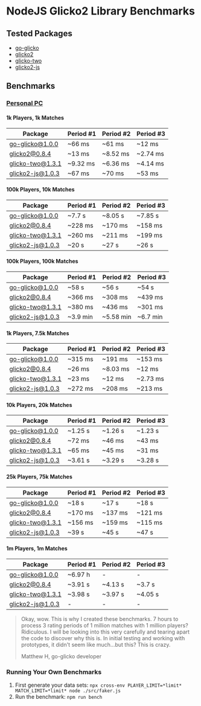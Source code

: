 # NodeJS Glicko2 Library Benchmarks
## Tested Packages
- [go-glicko](https://www.npmjs.com/package/go-glicko)
- [glicko2](https://www.npmjs.com/package/glicko2)
- [glicko-two](https://www.npmjs.com/package/glicko-two)
- [glicko2-js](https://www.npmjs.com/package/glicko2-js)

## Benchmarks

### [Personal PC](/specs.md)
#### 1k Players, 1k Matches
| Package          	| Period #1 	| Period #2 	| Period #3 	|
|------------------	|-----------	|-----------	|-----------	|
| go-glicko@1.0.0  	| ~66 ms    	| ~61 ms    	| ~12 ms    	|
| glicko2@0.8.4    	| ~13 ms    	| ~8.52 ms  	| ~2.74 ms  	|
| glicko-two@1.3.1 	| ~9.32 ms  	| ~6.36 ms  	| ~4.14 ms  	|
| glicko2-js@1.0.3 	| ~67 ms    	| ~70 ms    	| ~53 ms    	|

#### 100k Players, 10k Matches
| Package          	| Period #1 	| Period #2 	| Period #3 	|
|------------------	|-----------	|-----------	|-----------	|
| go-glicko@1.0.0  	| ~7.7 s    	| ~8.05 s   	| ~7.85 s   	|
| glicko2@0.8.4    	| ~228 ms   	| ~170 ms   	| ~158 ms   	|
| glicko-two@1.3.1 	| ~260 ms   	| ~211 ms   	| ~199 ms   	|
| glicko2-js@1.0.3 	| ~20 s     	| ~27 s     	| ~26 s     	|

#### 100k Players, 100k Matches
| Package          	| Period #1 	| Period #2 	| Period #3 	|
|------------------	|-----------	|-----------	|-----------	|
| go-glicko@1.0.0  	| ~58 s     	| ~56 s     	| ~54 s     	|
| glicko2@0.8.4    	| ~366 ms   	| ~308 ms   	| ~439 ms   	|
| glicko-two@1.3.1 	| ~380 ms   	| ~436 ms   	| ~301 ms   	|
| glicko2-js@1.0.3 	| ~3.9 min  	| ~5.58 min 	| ~6.7 min  	|

#### 1k Players, 7.5k Matches
| Package          	| Period #1 	| Period #2 	| Period #3 	|
|------------------	|-----------	|-----------	|-----------	|
| go-glicko@1.0.0  	| ~315 ms   	| ~191 ms   	| ~153 ms   	|
| glicko2@0.8.4    	| ~26 ms    	| ~8.03 ms  	| ~12 ms    	|
| glicko-two@1.3.1 	| ~23 ms    	| ~12 ms    	| ~2.73 ms  	|
| glicko2-js@1.0.3 	| ~272 ms   	| ~208 ms   	| ~213 ms   	|

#### 10k Players, 20k Matches
| Package          	| Period #1 	| Period #2 	| Period #3 	|
|------------------	|-----------	|-----------	|-----------	|
| go-glicko@1.0.0  	| ~1.25 s   	| ~1.26 s   	| ~1.23 s   	|
| glicko2@0.8.4    	| ~72 ms    	| ~46 ms    	| ~43 ms    	|
| glicko-two@1.3.1 	| ~65 ms    	| ~45 ms    	| ~31 ms    	|
| glicko2-js@1.0.3 	| ~3.61 s   	| ~3.29 s   	| ~3.28 s   	|

#### 25k Players, 75k Matches
| Package          	| Period #1 	| Period #2 	| Period #3 	|
|------------------	|-----------	|-----------	|-----------	|
| go-glicko@1.0.0  	| ~18 s     	| ~17 s     	| ~18 s     	|
| glicko2@0.8.4    	| ~170 ms   	| ~137 ms   	| ~121 ms   	|
| glicko-two@1.3.1 	| ~156 ms   	| ~159 ms   	| ~115 ms   	|
| glicko2-js@1.0.3 	| ~39 s     	| ~45 s     	| ~47 s     	|

#### 1m Players, 1m Matches
| Package          	| Period #1 	| Period #2 	| Period #3 	|
|------------------	|-----------	|-----------	|-----------	|
| go-glicko@1.0.0  	| ~6.97 h   	| -         	| -         	|
| glicko2@0.8.4    	| ~3.91 s   	| ~4.13 s   	| ~3.7 s    	|
| glicko-two@1.3.1 	| ~3.98 s   	| ~3.97 s   	| ~4.05 s   	|
| glicko2-js@1.0.3 	| -         	| -         	| -         	|

> Okay, wow. This is why I created these benchmarks. 7 hours to process 3 rating periods of 1 million matches with 1 million players? Ridiculous. I will be looking into this very carefully and tearing apart the code to discover why this is. In initial testing and working with prototypes, it didn't seem like much...but this? This is crazy. 
>
> Matthew H, go-glicko developer

### Running Your Own Benchmarks
1. First generate your data sets: `npx cross-env PLAYER_LIMIT=*limit* MATCH_LIMIT=*limit* node ./src/faker.js`
2. Run the benchmark: `npm run bench`